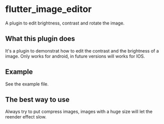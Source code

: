 # flutter_image_editor
A plugin to edit brightness, contrast and rotate the image.

## What this plugin does
It's a plugin to demonstrat how to edit the contrast and the brightness of a image.
Only works for android, in future versions will works for IOS.

## Example
See the example file.

## The best way to use
Always try to put compress images, images with a huge size will let the reender effect slow.
